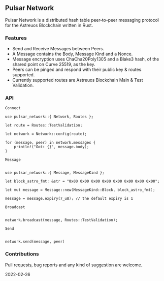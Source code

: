 ## Pulsar Network

Pulsar Network is a distributed hash table peer-to-peer messaging protocol for the Astreuos Blockchain written in Rust.

### Features
- Send and Receive Messages between Peers.
- A Message contains the Body, Message Kind and a Nonce. 
- Message encryption uses ChaCha20Poly1305 and a Blake3 hash, of the shared point on Curve 25519, as the key.
- Peers can be pinged and respond with their public key & routes supported.
- Currently supported routes are Astreuos Blockchain Main & Test Validation.
 
### API

`Connect`

```
use pulsar_network::{ Network, Routes };

let route = Routes::TestValidation;

let network = Network::config(route);

for (message, peer) in network.messages {
    println!("Got: {}", message.body);
}

```

`Message`

```

use pulsar_network::{ Message, MessageKind };

let block_astro_fmt: &str = "0x00 0x00 0x00 0x00 0x00 0x00 0x00 0x00";

let mut message = Message::new(MessageKind::Block, block_astro_fmt);

message = message.expiry(7_u8); // the default expiry is 1

```

`Broadcast`

```

network.broadcast(message, Routes::TestValidation);

```

`Send`

```

network.send(message, peer)

```

### Contributions
Pull requests, bug reports and any kind of suggestion are welcome.

2022-02-26